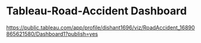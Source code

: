 # Tableau-Road-Accident Dashboard
https://public.tableau.com/app/profile/dishant1696/viz/RoadAccident_16890865621580/Dashboard1?publish=yes 
